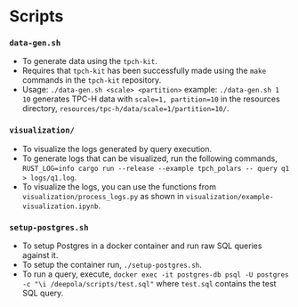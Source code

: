 # Scripts
### `data-gen.sh`
- To generate data using the `tpch-kit`.
- Requires that `tpch-kit` has been successfully made using the `make` commands in the `tpch-kit` repository.
- Usage: `./data-gen.sh <scale> <partition>` example: `./data-gen.sh 1 10` generates TPC-H data with `scale=1, partition=10` in the resources directory, `resources/tpc-h/data/scale=1/partition=10/`.

### `visualization/`
- To visualize the logs generated by query execution.
- To generate logs that can be visualized, run the following commands, `RUST_LOG=info cargo run --release --example tpch_polars -- query q1 > logs/q1.log`.
- To visualize the logs, you can use the functions from `visualization/process_logs.py` as shown in `visualization/example-visualization.ipynb`.

### `setup-postgres.sh`
- To setup Postgres in a docker container and run raw SQL queries against it.
- To setup the container run, `./setup-postgres.sh`.
- To run a query, execute, `docker exec -it postgres-db psql -U postgres -c "\i /deepola/scripts/test.sql"` where `test.sql` contains the test SQL query.
